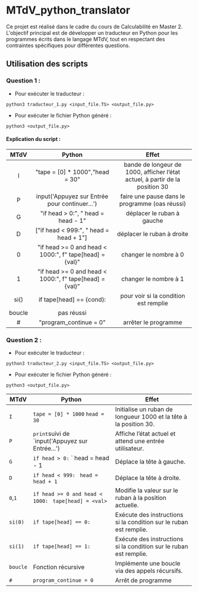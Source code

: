 # MTdV_python_translator
Ce projet est réalisé dans le cadre du cours de Calculabilité en Master 2. L'objectif principal est de développer un traducteur en Python pour les programmes écrits dans le langage MTdV, tout en respectant des contraintes spécifiques pour différentes questions.

## Utilisation des scripts

### Question 1 :
- Pour exécuter le traducteur :
```
python3 traducteur_1.py <input_file.TS> <output_file.py>
```
- Pour exécuter le fichier Python généré :
```
python3 <output_file.py>
```

#### Explication du script :

|  MTdV  |                            Python                            |                            Effet                             |
| :----: | :----------------------------------------------------------: | :----------------------------------------------------------: |
|   I    |               "tape = [0] * 1000","head = 30"                | bande de longeur de 1000, afficher l’état actuel, à partir de la position 30 |
|   P    |        input('Appuyez sur Entrée pour continuer...')         |        faire une pause dans le programme (oas réussi)        |
|   G    |            "if head > 0:", "    head = head - 1"             |                  déplacer le ruban à gauche                  |
|   D    |          ["if head < 999:", "    head = head + 1"]           |                  déplacer le ruban à droite                  |
|   0    |  "if head >= 0 and head < 1000:", f"    tape[head] = {val}"  |                    changer le nombre à 0                     |
|   1    | "if head >= 0 and head < 1000:",      f"    tape[head] = {val}" |                    changer le nombre à 1                     |
|  si()  |                   if tape[head] == {cond}:                   |            pour voir si la condition est remplie             |
| boucle |                          pas réussi                          |                                                              |
|   \#   |                    "program_continue = 0"                    |                     arrêter le programme                     |


### Question 2 :
- Pour exécuter le traducteur :
```
python3 traducteur_2.py <input_file.TS> <output_file.py>
```
- Pour exécuter le fichier Python généré :
```
python3 <output_file.py>
```

| MTdV     | Python                                                | Effet                                                        |
| -------- | ----------------------------------------------------- | ------------------------------------------------------------ |
| `I`      | `tape = [0] * 1000` `head = 30`                       | Initialise un ruban de longueur 1000 et la tête à la position 30. |
| `P`      | `print`suivi de `input('Appuyez sur Entrée...')       | Affiche l’état actuel et attend une entrée utilisateur.      |
| `G`      | `if head > 0:` ` head = head - 1                      | Déplace la tête à gauche.                                    |
| `D`      | `if head < 999:` ` head = head + 1`                   | Déplace la tête à droite.                                    |
| `0`,`1`  | `if head >= 0 and head < 1000:` ` tape[head] = <val>` | Modifie la valeur sur le ruban à la position actuelle.       |
| `si(0)`  | `if tape[head] == 0:`                                 | Exécute des instructions si la condition sur le ruban est remplie. |
| `si(1)`  | `if tape[head] == 1:`                                 | Exécute des instructions si la condition sur le ruban est remplie. |
| `boucle` | Fonction récursive                                    | Implémente une boucle via des appels récursifs.              |
| `#`      | `program_continue = 0`                                | Arrêt de programme                                           |